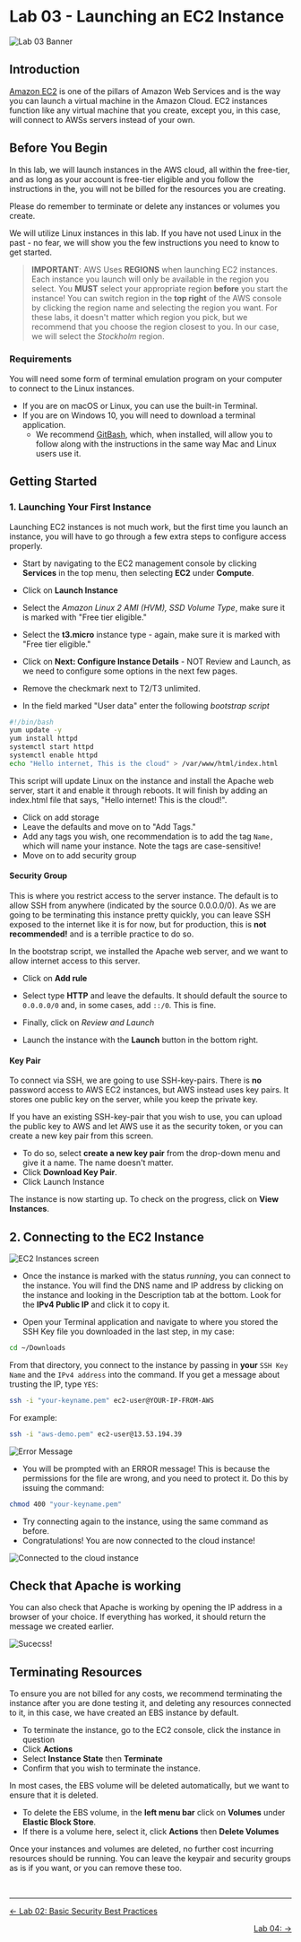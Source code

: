 # Lab 03 - Launching an EC2 Instance
![Lab 03 Banner](GFX/Lab03.png)

## Introduction
[Amazon EC2](https://aws.amazon.com/ec2/) is one of the pillars of Amazon Web Services and is the way you can launch a virtual machine in the Amazon Cloud. EC2 instances function like any virtual machine that you create, except you, in this case, will connect to AWSs servers instead of your own.


## Before You Begin
In this lab, we will launch instances in the AWS cloud, all within the free-tier, and as long as your account is free-tier eligible and you follow the instructions in the, you will not be billed for the resources you are creating.

Please do remember to terminate or delete any instances or volumes you create.

We will utilize Linux instances in this lab. If you have not used Linux in the past - no fear, we will show you the few instructions you need to know to get started.

> **IMPORTANT**: AWS Uses **REGIONS** when launching EC2 instances. Each instance you launch will only be available in the region you select. You **MUST** select your appropriate region **before** you start the instance! You can switch region in the **top right** of the AWS console by clicking the region name and selecting the region you want. For these labs, it doesn't matter which region you pick, but we recommend that you choose the region closest to you. In our case, we will select the *Stockholm* region.

### Requirements
You will need some form of terminal emulation program on your computer to connect to the Linux instances.

* If you are on macOS or Linux, you can use the built-in Terminal.
* If you are on Windows 10, you will need to download a terminal application.
    * We recommend [GitBash](https://git-scm.com/downloads), which, when installed, will allow you to follow along with the instructions in the same way Mac and Linux users use it.


## Getting Started
### 1. Launching Your First Instance
Launching EC2 instances is not much work, but the first time you launch an instance, you will have to go through a few extra steps to configure access properly.

* Start by navigating to the EC2 management console by clicking **Services** in the top menu, then selecting **EC2** under **Compute**.
* Click on **Launch Instance**
* Select the *Amazon Linux 2 AMI (HVM), SSD Volume Type*, make sure it is marked with "Free tier eligible."
* Select the **t3.micro** instance type - again, make sure it is marked with "Free tier eligible."
* Click on **Next: Configure Instance Details** - NOT Review and Launch, as we need to configure some options in the next few pages.


* Remove the checkmark next to T2/T3 unlimited.
* In the field marked "User data" enter the following *bootstrap script*

```bash
#!/bin/bash
yum update -y
yum install httpd
systemctl start httpd
systemctl enable httpd
echo "Hello internet, This is the cloud" > /var/www/html/index.html
```
This script will update Linux on the instance and install the Apache web server, start it and enable it through reboots. It will finish by adding an index.html file that says, "Hello internet! This is the cloud!".



* Click on add storage
* Leave the defaults and move on to "Add Tags."
* Add any tags you wish, one recommendation is to add the tag `Name,` which will name your instance. Note the tags are case-sensitive!
* Move on to add security group

#### Security Group
This is where you restrict access to the server instance. The default is to allow SSH from anywhere (indicated by the source 0.0.0.0/0). As we are going to be terminating this instance pretty quickly, you can leave SSH exposed to the internet like it is for now, but for production, this is **not recommended!** and is a terrible practice to do so.

In the bootstrap script, we installed the Apache web server, and we want to allow internet access to this server.

* Click on **Add rule**
* Select type **HTTP** and leave the defaults. It should default the source to `0.0.0.0/0` and, in some cases, add `::/0`. This is fine.

* Finally, click on *Review and Launch*
* Launch the instance with the **Launch** button in the bottom right.

#### Key Pair
To connect via SSH, we are going to use SSH-key-pairs. There is **no** password access to AWS EC2 instances, but AWS instead uses key pairs. It stores one public key on the server, while you keep the private key.

If you have an existing SSH-key-pair that you wish to use, you can upload the public key to AWS and let AWS use it as the security token, or you can create a new key pair from this screen.

* To do so, select **create a new key pair** from the drop-down menu and give it a name. The name doesn't matter.
* Click **Download Key Pair**.
* Click Launch Instance

The instance is now starting up. To check on the progress, click on **View Instances**.

## 2. Connecting to the EC2 Instance
![EC2 Instances screen](GFX/Screenshot1.png)

* Once the instance is marked with the status *running*, you can connect to the instance. You will find the DNS name and IP address by clicking on the instance and looking in the Description tab at the bottom. Look for the **IPv4 Public IP** and click it to copy it.

* Open your Terminal application and navigate to where you stored the SSH Key file you downloaded in the last step, in my case:

```bash
cd ~/Downloads
```

From that directory, you connect to the instance by passing in **your** `SSH Key Name` and the `IPv4 address` into the command. If you get a message about trusting the IP, type `YES`:

```bash
ssh -i "your-keyname.pem" ec2-user@YOUR-IP-FROM-AWS
```

For example:

```bash
ssh -i "aws-demo.pem" ec2-user@13.53.194.39
```

![Error Message](GFX/Screenshot2.png)


* You will be prompted with an ERROR message! This is because the permissions for the file are wrong, and you need to protect it. Do this by issuing the command:
```bash
chmod 400 "your-keyname.pem"
```

* Try connecting again to the instance, using the same command as before.
* Congratulations! You are now connected to the cloud instance!

![Connected to the cloud instance](GFX/Screenshot3.png)

## Check that Apache is working
You can also check that Apache is working by opening the IP address in a browser of your choice. If everything has worked, it should return the message we created earlier.

![Sucecss!](GFX/Screenshot4.png)


## Terminating Resources
To ensure you are not billed for any costs, we recommend terminating the instance after you are done testing it, and deleting any resources connected to it, in this case, we have created an EBS instance by default.

* To terminate the instance, go to the EC2 console, click the instance in question
* Click **Actions**
* Select **Instance State** then **Terminate**
* Confirm that you wish to terminate the instance.

In most cases, the EBS volume will be deleted automatically, but we want to ensure that it is deleted.
* To delete the EBS volume, in the **left menu bar** click on **Volumes** under **Elastic Block Store**.
* If there is a volume here, select it, click **Actions** then **Delete Volumes**

Once your instances and volumes are deleted, no further cost incurring resources should be running. You can leave the keypair and security groups as is if you want, or you can remove these too.





&nbsp;
&nbsp;


---
<p align="left"><a href="../02 - Basic Security Best Practices">← Lab 02: Basic Security Best Practices</a></p>
<p align="right"><a href="../04 - ">Lab 04:  →</a></p>

